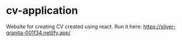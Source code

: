 # cv-application

Website for creating CV created using react. Run it here: https://silver-granita-001f34.netlify.app/
